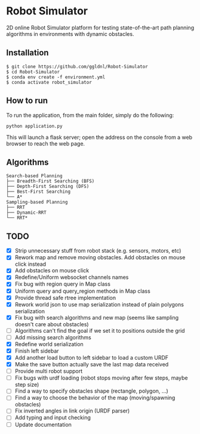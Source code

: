 # Robot Simulator

2D online Robot Simulator platform for testing state-of-the-art path planning algorithms in environments with dynamic obstacles.

## Installation

    $ git clone https://github.com/ggldnl/Robot-Simulator
    $ cd Robot-Simulator
    $ conda env create -f environment.yml
    $ conda activate robot_simulator

## How to run

To run the application, from the main folder, simply do the following:

```
python application.py
```

This will launch a flask server; open the address on the console from a web browser to reach the web page.

## Algorithms

```
Search-based Planning
├── Breadth-First Searching (BFS)
├── Depth-First Searching (DFS)
├── Best-First Searching
└── A*
Sampling-based Planning
├── RRT
├── Dynamic-RRT
└── RRT*
```

## TODO

- [x] Strip unnecessary stuff from robot stack (e.g. sensors, motors, etc)
- [x] Rework map and remove moving obstacles. Add obstacles on mouse click instead
- [x] Add obstacles on mouse click
- [x] Redefine/Uniform websocket channels names
- [x] Fix bug with region query in Map class
- [x] Uniform query and query_region methods in Map class
- [x] Provide thread safe rtree implementation
- [x] Rework world json to use map serialization instead of plain polygons serialization
- [x] Fix bug with search algorithms and new map (seems like sampling doesn't care about obstacles)
- [ ] Algorithms can't find the goal if we set it to positions outside the grid
- [ ] Add missing search algorithms
- [x] Redefine world serialization
- [x] Finish left sidebar
- [x] Add another load button to left sidebar to load a custom URDF
- [x] Make the save button actually save the last map data received
- [ ] Provide multi robot support
- [ ] Fix bugs with urdf loading (robot stops moving after few steps, maybe step size)
- [ ] Find a way to specify obstacles shape (rectangle, polygon, ...)
- [ ] Find a way to choose the behavior of the map (moving/spawning obstacles)
- [ ] Fix inverted angles in link origin (URDF parser)
- [ ] Add typing and input checking 
- [ ] Update documentation
